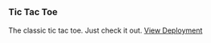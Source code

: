 ## <sub>Tic Tac Toe </sub>
The classic tic tac toe. Just check it out. <a href="https://thearkein.github.io/tictactoe/">View Deployment</a>
